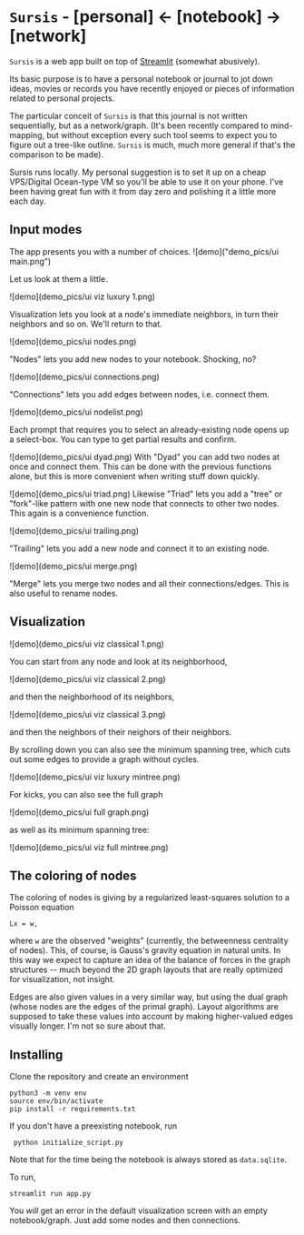 # `Sursis` - [personal] <- [notebook] -> [network]

`Sursis` is a web app built on top of [Streamlit](https://streamlit.io) (somewhat abusively). 

Its basic purpose is to have a personal notebook or journal to jot down ideas, movies or records you have recently enjoyed or pieces of information related to personal projects. 

The particular conceit of `Sursis` is that this journal is not written sequentially, but as a network/graph. (It's been recently compared to mind-mapping, but without exception every such tool seems to expect you to figure out a tree-like outline. `Sursis` is much, much more general if that's the comparison to be made).


Sursis runs locally. My personal suggestion is to set it up on a cheap VPS/Digital Ocean-type VM so you'll be able to use it on your phone. I've been having great fun with it from day zero and polishing it a little more each day.

## Input modes

The app presents you with a number of choices. 
![demo]("demo_pics/ui main.png")

Let us look at them a little.

![demo](demo_pics/ui viz luxury 1.png)

Visualization lets you look at a node's immediate neighbors, in turn their neighbors and so on. We'll return to that.

![demo](demo_pics/ui nodes.png)

"Nodes" lets you add new nodes to your notebook. Shocking, no?

![demo](demo_pics/ui connections.png)

"Connections" lets you add edges between nodes, i.e. connect them.

![demo](demo_pics/ui nodelist.png)

Each prompt that requires you to select an already-existing node opens up a select-box. You can type to get partial results and confirm.

![demo](demo_pics/ui dyad.png)
With "Dyad" you can add two nodes at once and connect them. This can be done with the previous functions alone, but this is more convenient when writing stuff down quickly.

![demo](demo_pics/ui triad.png)
Likewise "Triad" lets you add a "tree" or "fork"-like pattern with one new node that connects to other two nodes. This again is a convenience function. 

![demo](demo_pics/ui trailing.png)

"Trailing" lets you add a new node and connect it to an existing node.

![demo](demo_pics/ui merge.png)

"Merge" lets you merge two nodes and all their connections/edges. This is also useful to rename nodes.

## Visualization

![demo](demo_pics/ui viz classical 1.png)

You can start from any node and look at its neighborhood, 

![demo](demo_pics/ui viz classical 2.png)

and then the neighborhood of its neighbors,

![demo](demo_pics/ui viz classical 3.png)

and then the neighbors of their neighors of their neighbors.

By scrolling down you can also see the minimum spanning tree, which cuts out some edges to provide a graph without cycles.

![demo](demo_pics/ui viz luxury mintree.png)

For kicks, you can also see the full graph

![demo](demo_pics/ui full graph.png)

as well as its minimum spanning tree:

![demo](demo_pics/ui viz full mintree.png)


## The coloring of nodes

The coloring of nodes is giving by a regularized least-squares solution to a Poisson equation 

    Lx = w, 

 where `w` are the observed "weights" (currently, the betweenness centrality of nodes). This, of course, is Gauss's gravity equation in natural units. In this way we expect to capture an idea of the balance of forces in the graph structures --  much beyond the 2D graph layouts that are really optimized for visualization, not insight.

Edges are also given values in a very similar way, but using the dual graph (whose nodes are the edges of the primal graph). Layout algorithms are supposed to take these values into account by making higher-valued edges visually longer. I'm not so sure about that.

## Installing

Clone the repository and create an environment

    python3 -m venv env
    source env/bin/activate
    pip install -r requirements.txt

If you don't have a preexisting notebook, run 

     python initialize_script.py

Note that for the time being the notebook is always stored as `data.sqlite`.

To run,

    streamlit run app.py

You *will* get an error in the default visualization screen with an empty notebook/graph. Just add some nodes and then connections.

